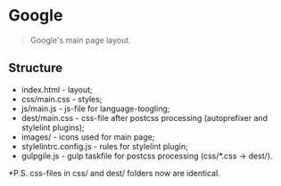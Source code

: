 # Google
> Google's main page layout.

## Structure
  - index.html - layout;
  - css/main.css - styles;
  - js/main.js - js-file for language-toogling;
  - dest/main.css - css-file after postcss processing (autoprefixer and stylelint plugins);
  - images/ - icons used for main page;
  - stylelintrc.config.js - rules for stylelint plugin;
  - gulpgile.js - gulp taskfile for postcss processing (css/*.css -> dest/). 
  
  *P.S. css-files in css/ and dest/ folders now are identical.


